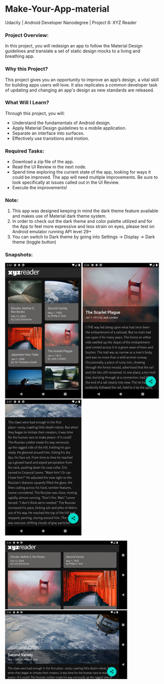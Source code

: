 # Make-Your-App-material
Udacity | Android Developer Nanodegree | Project 6: XYZ Reader

### Project Overview:
In this project, you will redesign an app to follow the Material Design guidelines and translate a set of static design mocks to a living and breathing app.

### Why this Project?
This project gives you an opportunity to improve an app’s design, a vital skill for building apps users will love. It also replicates a common developer task of updating and changing an app's design as new standards are released.

### What Will I Learn?
Through this project, you will:

- Understand the fundamentals of Android design.
- Apply Material Design guidelines to a mobile application.
- Separate an interface into surfaces.
- Effectively use transitions and motion.

### Required Tasks:
- Download a zip file of the app.
- Read the UI Review in the next node.
- Spend time exploring the current state of the app, looking for ways it could be improved. The app will need multiple improvements. Be sure to look specifically at issues called out in the UI Review.
- Execute the improvements!

### Note:
1. This app was designed keeping in mind the dark theme feature available and makes use of Material dark theme system.
2. In order to check out the dark theme and color palette utilized and for the App to feel more expressive and less strain on eyes, please test on Android emulator running API level 29+
3. You can switch to Dark theme by going into Settings -> Display -> Dark theme (toggle button)

### Snapshots:

<img src="app-screenshots/Screenshot_1.png" width=250>  <img src="app-screenshots/Screenshot_2.png" width=250> <img src="app-screenshots/Screenshot_3.png" width=250>

<img src="app-screenshots/Screenshot_4.png" width=400>  <img src="app-screenshots/Screenshot_5.png" width=400>
